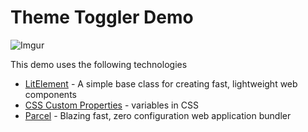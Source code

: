 # Theme Toggler Demo

![Imgur](https://i.imgur.com/KT1eKN0.gif)

This demo uses the following technologies
- [LitElement](https://lit-element.polymer-project.org/) - A simple base class for creating fast, lightweight web components
- [CSS Custom Properties](https://developer.mozilla.org/en-US/docs/Web/CSS/--*) - variables in CSS
- [Parcel](https://github.com/parcel-bundler/parcel) - Blazing fast, zero configuration web application bundler 